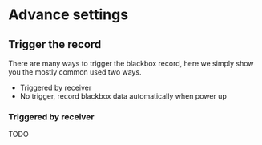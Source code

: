 # Advance settings

## Trigger the record

There are many ways to trigger the blackbox record, here we simply show you the mostly common used two ways.

* Triggered by receiver
* No trigger, record blackbox data automatically when power up

### Triggered by receiver

TODO


